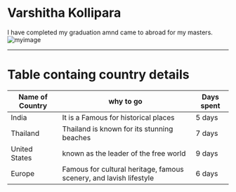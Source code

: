 # Varshitha Kollipara
  I have completed my graduation amnd came to abroad for my masters.
  ![myimage](C:\Users\S559892\Downloads\varshi.jpeg)
  
  ***
  # Table containg country details
  |Name of Country|why to go|Days spent|
  |---------------|------|----------|
  |India|It is a Famous for historical places|5 days|
  |Thailand|Thailand is known for its stunning beaches|7 days
  |United States|known as the leader of the free world |9 days
  |Europe|Famous for cultural heritage, famous scenery, and lavish lifestyle|6 days|
